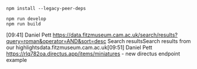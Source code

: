 ```
npm install --legacy-peer-deps
```

```
npm run develop
npm run build
```

[09:41] Daniel Pett
    https://data.fitzmuseum.cam.ac.uk/search/results?query=roman&operator=AND&sort=desc
Search resultsSearch results from our highlightsdata.fitzmuseum.cam.ac.uk​[09:51] Daniel Pett
    https://rlq782oa.directus.app/items/miniatures - new directus endpoint example

